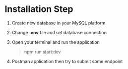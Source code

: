 
# Installation Step

1. Create new database in your MySQL platform
2. Change **.env** file and set database connection
3. Open your terminal and run the application

    > npm run start:dev

4. Postman application then try to submit some endpoint
